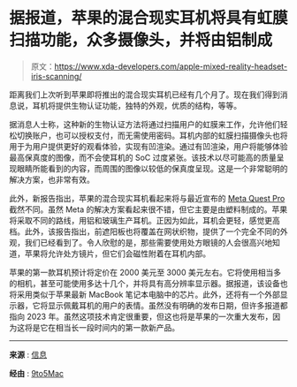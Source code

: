 # 据报道，苹果的混合现实耳机将具有虹膜扫描功能，众多摄像头，并将由铝制成

> 原文：<https://www.xda-developers.com/apple-mixed-reality-headset-iris-scanning/>

距离我们上次听到苹果即将推出的混合现实耳机已经有几个月了。现在我们得到消息说，耳机将提供生物认证功能，独特的外观，优质的结构，等等。

据消息人士称，这种新的生物认证方法将通过扫描用户的虹膜来工作，允许他们轻松切换账户，也可以授权支付，而无需使用密码。耳机内部的虹膜扫描摄像头也将用于为用户提供更好的观看体验，实现有凹渲染。通过有凹渲染，用户将能够体验最高保真度的图像，而不会使耳机的 SoC 过度紧张。该技术以尽可能高的质量呈现眼睛所能看到的内容，而周围的图像以较低的保真度呈现。这是一个非常聪明的解决方案，也非常有效。

此外，新报告指出，苹果的混合现实耳机看起来将与最近宣布的 [Meta Quest Pro](https://www.xda-developers.com/meta-quest-pro-launch/) 截然不同。虽然 Meta 的解决方案看起来很不错，但它主要是由塑料制成的。苹果将采取不同的路线，用铝和玻璃生产耳机。正因为如此，耳机会更轻，感觉更高档。此外，该报告指出，前遮阳板也将覆盖在网状织物，提供了一个完全不同的外观，我们已经看到了。令人欣慰的是，那些需要使用处方眼镜的人会很高兴地知道，苹果将允许处方镜片，但它们会磁性附着在耳机内部。

苹果的第一款耳机预计将定价在 2000 美元至 3000 美元左右。它将使用相当多的相机，甚至可能使用多达十几个，并将具有高分辨率显示器。据报道，该设备也将采用类似于苹果最新 MacBook 笔记本电脑中的芯片。此外，还将有一个外部显示器，它将显示佩戴耳机的用户的表情。虽然没有明确的发布日期，但许多报道都指向 2023 年。虽然这项技术肯定很重要，但这也将是苹果的一次重大发布，因为这将是它在相当长一段时间内的第一款新产品。

* * *

**来源** : [信息](https://www.theinformation.com/articles/apples-mixed-reality-headset-to-offer-iris-scanning-for-payments-logging-in?utm_source=awarenessbar&utm_content=article_push&utm_medium=organic&utm_campaign=AB_post&utm_term=AB_post)

**经由** : [9to5Mac](https://9to5mac.com/2022/10/14/apple-headset-iris-scanning-report/)